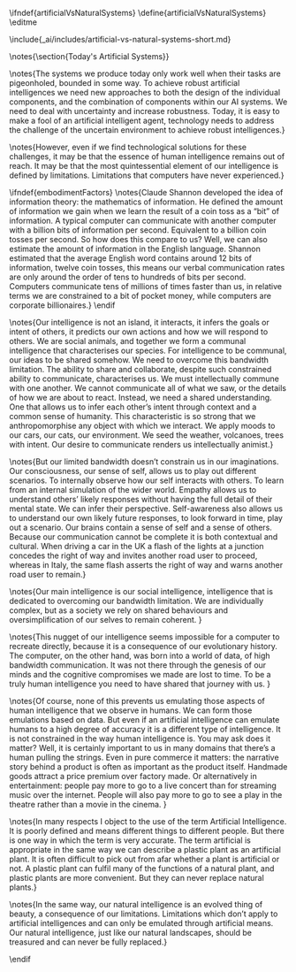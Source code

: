 \ifndef{artificialVsNaturalSystems}
\define{artificialVsNaturalSystems}
\editme

\include{_ai/includes/artificial-vs-natural-systems-short.md}

\notes{\section{Today's Artificial Systems}}

\notes{The systems we produce today only work well when their tasks are pigeonholed, bounded in some way. To achieve robust artificial intelligences we need new approaches to both the design of the individual components, and the combination of components within our AI systems. We need to deal with uncertainty and increase robustness. Today, it is easy to make a fool of an artificial intelligent agent, technology needs to address the challenge of the uncertain environment to achieve robust intelligences.}

\notes{However, even if we find technological solutions for these challenges, it may be that the essence of human intelligence remains out of reach. It may be that the most quintessential element of our intelligence is defined by limitations. Limitations that computers have never experienced.}

\ifndef{embodimentFactors}
\notes{Claude Shannon developed the idea of information theory: the mathematics of information. He defined the amount of information we gain when we learn the result of a coin toss as a “bit” of information. A typical computer can communicate with another computer with a billion bits of information per second. Equivalent to a billion coin tosses per second. So how does this compare to us? Well, we can also estimate the amount of information in the English language. Shannon estimated that the average English word contains around 12 bits of information, twelve coin tosses, this means our verbal communication rates are only around the order of tens to hundreds of bits per second. Computers communicate tens of millions of times faster than us, in relative terms we are constrained to a bit of pocket money, while computers are corporate billionaires.}
\endif

\notes{Our intelligence is not an island, it interacts, it infers the goals or intent of others, it predicts our own actions and how we will respond to others. We are social animals, and together we form a communal intelligence that characterises our species. For intelligence to be communal, our ideas to be shared somehow. We need to overcome this bandwidth limitation. The ability to share and collaborate, despite such constrained ability to communicate, characterises us. We must intellectually commune with one another. We cannot communicate all of what we saw, or the details of how we are about to react. Instead, we need a shared understanding. One that allows us to infer each other’s intent through context and a common sense of humanity. This characteristic is so strong that we anthropomorphise any object with which we interact. We apply moods to our cars, our cats, our environment. We seed the weather, volcanoes, trees with intent. Our desire to communicate renders us intellectually animist.}
	
\notes{But our limited bandwidth doesn’t constrain us in our imaginations. Our consciousness, our sense of self, allows us to play out different scenarios. To internally observe how our self interacts with others. To learn from an internal simulation of the wider world. Empathy allows us to understand others’ likely responses without having the full detail of their mental state. We can infer their perspective. Self-awareness also allows us to understand our own likely future responses, to look forward in time, play out a scenario. Our brains contain a sense of self and a sense of others. Because our communication cannot be complete it is both contextual and cultural. When driving a car in the UK a flash of the lights at a junction concedes the right of way and invites another road user to proceed, whereas in Italy, the same flash asserts the right of way and warns another road user to remain.}

\notes{Our main intelligence is our social intelligence, intelligence that is dedicated to overcoming our bandwidth limitation. We are individually complex, but as a society we rely on shared behaviours and oversimplification of our selves to remain coherent. }

\notes{This nugget of our intelligence seems impossible for a computer to recreate directly, because it is a consequence of our evolutionary history. The computer, on the other hand, was born into a world of data, of high bandwidth communication. It was not there through the genesis of our minds and the cognitive compromises we made are lost to time. To be a truly human intelligence you need to have shared that journey with us. }

\notes{Of course, none of this prevents us emulating those aspects of human intelligence that we observe in humans. We can form those emulations based on data. But even if an artificial intelligence can emulate humans to a high degree of accuracy it is a different type of intelligence. It is not constrained in the way human intelligence is. You may ask does it matter? Well, it is certainly important to us in many domains that there’s a human pulling the strings. Even in pure commerce it matters: the narrative story behind a product is often as important as the product itself. Handmade goods attract a price premium over factory made. Or alternatively in entertainment: people pay more to go to a live concert than for streaming music over the internet. People will also pay more to go to see a play in the theatre rather than a movie in the cinema. }

\notes{In many respects I object to the use of the term Artificial Intelligence. It is poorly defined and means different things to different people.  But there is one way in which the term is very accurate. The term artificial is appropriate  in the same way we can describe a plastic plant as an artificial plant. It is often difficult to pick out from afar whether a plant is artificial or not. A plastic plant can fulfil many of the functions of a natural plant, and plastic plants are more convenient. But they can never replace natural plants.}

\notes{In the same way, our natural intelligence is an evolved thing of beauty, a consequence of our limitations. Limitations which don’t apply to artificial intelligences and can only be emulated through artificial means. Our natural intelligence, just like our natural landscapes, should be treasured and can never be fully replaced.}

\endif
